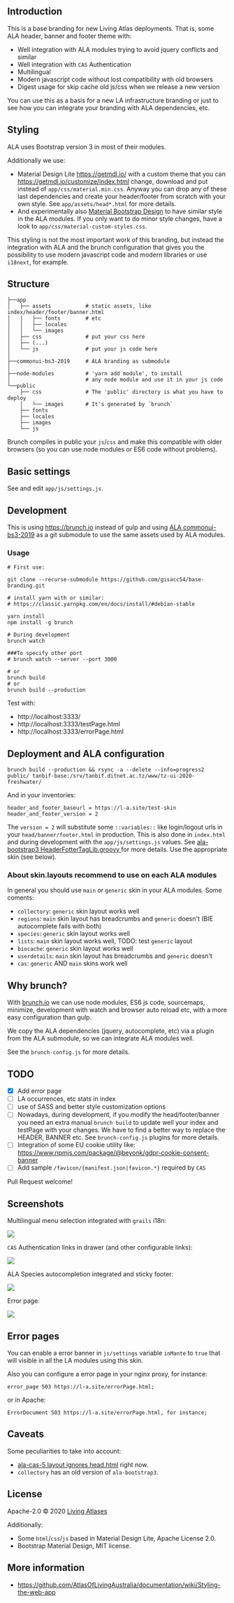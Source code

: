## Introduction

This is a base branding for new Living Atlas deployments. That is, some ALA header, banner and footer theme with:

- Well integration with ALA modules trying to avoid jquery conflicts and similar
- Well integration with `CAS` Authentication
- Multilingual
- Modern javascript code without lost compatibility with old browsers
- Digest usage for skip cache old js/css when we release a new version

You can use this as a basis for a new LA infrastructure branding or just to see how you can integrate your branding with ALA dependencies, etc.

## Styling

ALA uses Bootstrap version 3 in most of their modules.

Additionally we use:
- Material Design Lite https://getmdl.io/ with a custom theme that you can https://getmdl.io/customize/index.html change, download and put instead of `app/css/material.min.css`.
Anyway you can drop any of these last dependencies and create your header/footer from scratch with your own style. See `app/assets/head*.html` for more details.
- And experimentally also [Material Bootstrap Design](https://github.com/FezVrasta/bootstrap-material-design) to have similar style in the ALA modules.
If you only want to do minor style changes, have a look to `app/css/material-custom-styles.css`.

This styling is not the most important work of this branding, but instead the integration with ALA and the brunch configuration that gives you the possibility to use modern javascript code and modern libraries or use `i18next`, for example.

## Structure

```
├──app
│   ├── assets           # static assets, like index/header/footer/banner.html
│   │   ├── fonts        # etc
│   │   ├── locales
│   │   └── images
│   ├── css              # put your css here
│   ├── (...)
│   └── js               # put your js code here
│
├──commonui-bs3-2019     # ALA branding as submodule
│
├──node-modules          # 'yarn add module', to install
│                        # any node module and use it in your js code
└──public
    ├── css              # The 'public' directory is what you have to deploy
    │   └── images       # It's generated by `brunch`
    ├── fonts
    ├── locales
    ├── images
    └── js
```
Brunch compiles in public your `js`/`css` and make this compatible with older browsers (so you can use node modules or ES6 code without problems).

## Basic settings

See and edit `app/js/settings.js`.

## Development

This is using https://brunch.io instead of gulp and using [ALA commonui-bs3-2019](https://github.com/AtlasOfLivingAustralia/commonui-bs3-2019) as a git submodule to use the same assets used by ALA modules.

### Usage

```
# First use:

git clone --recurse-submodule https://github.com/gisacc54/base-branding.git

# install yarn with or similar:
# https://classic.yarnpkg.com/en/docs/install/#debian-stable

yarn install
npm install -g brunch

# During development
brunch watch

###To specify other port
# brunch watch --server --port 3000

# or
brunch build
# or
brunch build --production
```

Test with:
- http://localhost:3333/
- http://localhost:3333/testPage.html
- http://localhost:3333/errorPage.html

## Deployment and ALA configuration

```
brunch build --production && rsync -a --delete --info=progress2 public/ tanbif-base:/srv/tanbif.ditnet.ac.tz/www/tz-ui-2020-freshwater/

```

And in your inventories:

```
header_and_footer_baseurl = https://l-a.site/test-skin
header_and_footer_version = 2
```

The `version = 2` will substitute some `::variables::` like login/logout urls in your `head/banner/footer.html` in production. This is also done in `index.html` and during development with the `app/js/settings.js` values. See [ala-bootstrap3 HeaderFotterTagLib.groovy ](https://github.com/AtlasOfLivingAustralia/ala-bootstrap3/blob/351067716c685dc9a896d0a57abd1b4afdfaee39/grails-app/taglib/au/org/ala/bootstrap3/HeaderFooterTagLib.groovy#L218) for more details. Use the appropriate skin (see below).

### About skin.layouts recommend to use on each ALA modules

In general you should use `main` or `generic` skin in your ALA modules. Some coments:

- `collectory`: `generic` skin layout works well
- `regions`: `main` skin layout has breadcrumbs and `generic` doesn't (BIE autocomplete fails with both)
- `species`: `generic` skin layout works well
- `lists`: `main` skin layout works well, TODO: test `generic` layout
- `biocache`: `generic` skin layout works well
- `userdetails`: `main` skin layout has breadcrumbs and `generic` doesn't
- `cas`: `generic` AND `main` skins work well

## Why brunch?

With [brunch.io](https://brunch.io) we can use node modules, ES6 js code, sourcemaps, minimize, development with watch and browser auto reload etc, with a more easy configuration than gulp.

We copy the ALA dependencies (jquery, autocomplete, etc) via a plugin from the ALA submodule, so we can integrate ALA modules well.

See the `brunch-config.js` for more details.

## TODO

- [x] Add error page
- [ ] LA occurrences, etc stats in index
- [ ] use of SASS and better style customization options
- [ ] Nowadays, during development, if you modify the head/footer/banner you need an extra manual `brunch build` to update well your index and testPage with your changes. We have to find a better way to replace the HEADER, BANNER etc. See `brunch-config.js` plugins for more details.
- [ ] Integration of some EU cookie utility like: https://www.npmjs.com/package/@beyonk/gdpr-cookie-consent-banner
- [ ] Add sample `/favicon/{manifest.json|favicon.*}` required by `CAS`

Pull Request welcome!

## Screenshots

Multilingual menu selection integrated with `grails` i18n:

![](https://raw.github.com/living-atlases/base-branding/master/la-base-branding-collectory-i18n.png)

`CAS` Authentication links in drawer (and other configurable links):

![](https://raw.github.com/living-atlases/base-branding/master/la-base-branding-drawer.png)

ALA Species autocompletion integrated and sticky footer:

![](https://raw.github.com/living-atlases/base-branding/master/la-base-sticky-footer-autocomplete.png)

Error page:

![](https://raw.github.com/living-atlases/base-branding/master/error-page.png)

## Error pages

You can enable a error banner in `js/settings` variable `inMante` to `true` that will visible in all the LA modules using this skin.

Also you can configure a error page in your nginx proxy, for instance:

```
error_page 503 https://l-a.site/errorPage.html;
```
or in Apache:

```
ErrorDocument 503 https://l-a.site/errorPage.html, for instance;
```

## Caveats

Some peculiarities to take into account:

- [ala-cas-5 layout ignores head.html](https://github.com/AtlasOfLivingAustralia/ala-cas-5/issues/29) right now.
- `collectory` has an old version of `ala-bootstrap3`.

## License

Apache-2.0 © 2020 [Living Atlases](https://living-atlases.gbif.org)

Additionally:

- Some `html`/`css`/`js` based in Material Design Lite, Apache License 2.0.
- Bootstrap Material Design, MIT license.

## More information

- https://github.com/AtlasOfLivingAustralia/documentation/wiki/Styling-the-web-app

